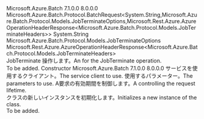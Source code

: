 <Type Name="JobTerminateBatchRequest" FullName="Microsoft.Azure.Batch.Protocol.BatchRequests.JobTerminateBatchRequest">
  <TypeSignature Language="C#" Value="public class JobTerminateBatchRequest : Microsoft.Azure.Batch.Protocol.BatchRequest&lt;string,Microsoft.Azure.Batch.Protocol.Models.JobTerminateOptions,Microsoft.Rest.Azure.AzureOperationHeaderResponse&lt;Microsoft.Azure.Batch.Protocol.Models.JobTerminateHeaders&gt;&gt;" />
  <TypeSignature Language="ILAsm" Value=".class public auto ansi beforefieldinit JobTerminateBatchRequest extends Microsoft.Azure.Batch.Protocol.BatchRequest`3&lt;string, class Microsoft.Azure.Batch.Protocol.Models.JobTerminateOptions, class Microsoft.Rest.Azure.AzureOperationHeaderResponse`1&lt;class Microsoft.Azure.Batch.Protocol.Models.JobTerminateHeaders&gt;&gt;" />
  <TypeSignature Language="DocId" Value="T:Microsoft.Azure.Batch.Protocol.BatchRequests.JobTerminateBatchRequest" />
  <TypeSignature Language="VB.NET" Value="Public Class JobTerminateBatchRequest&#xA;Inherits BatchRequest(Of String, JobTerminateOptions, AzureOperationHeaderResponse(Of JobTerminateHeaders))" />
  <TypeSignature Language="F#" Value="type JobTerminateBatchRequest = class&#xA;    inherit BatchRequest&lt;string, JobTerminateOptions, AzureOperationHeaderResponse&lt;JobTerminateHeaders&gt;&gt;" />
  <AssemblyInfo>
    <AssemblyName>Microsoft.Azure.Batch</AssemblyName>
    <AssemblyVersion>7.1.0.0</AssemblyVersion>
    <AssemblyVersion>8.0.0.0</AssemblyVersion>
  </AssemblyInfo>
  <Base>
    <BaseTypeName>Microsoft.Azure.Batch.Protocol.BatchRequest&lt;System.String,Microsoft.Azure.Batch.Protocol.Models.JobTerminateOptions,Microsoft.Rest.Azure.AzureOperationHeaderResponse&lt;Microsoft.Azure.Batch.Protocol.Models.JobTerminateHeaders&gt;&gt;</BaseTypeName>
    <BaseTypeArguments>
      <BaseTypeArgument TypeParamName="TBody">System.String</BaseTypeArgument>
      <BaseTypeArgument TypeParamName="TOptions">Microsoft.Azure.Batch.Protocol.Models.JobTerminateOptions</BaseTypeArgument>
      <BaseTypeArgument TypeParamName="TResponse">Microsoft.Rest.Azure.AzureOperationHeaderResponse&lt;Microsoft.Azure.Batch.Protocol.Models.JobTerminateHeaders&gt;</BaseTypeArgument>
    </BaseTypeArguments>
  </Base>
  <Interfaces />
  <Docs>
    <summary>
            <span data-ttu-id="00951-101"><see cref="T:Microsoft.Azure.Batch.Protocol.IBatchRequest" /> JobTerminate 操作します。</span><span class="sxs-lookup"><span data-stu-id="00951-101">An <see cref="T:Microsoft.Azure.Batch.Protocol.IBatchRequest" /> for the JobTerminate operation.</span></span>
            </summary>
    <remarks>To be added.</remarks>
  </Docs>
  <Members>
    <Member MemberName=".ctor">
      <MemberSignature Language="C#" Value="public JobTerminateBatchRequest (Microsoft.Azure.Batch.Protocol.BatchServiceClient serviceClient, string parameters, System.Threading.CancellationToken cancellationToken);" />
      <MemberSignature Language="ILAsm" Value=".method public hidebysig specialname rtspecialname instance void .ctor(class Microsoft.Azure.Batch.Protocol.BatchServiceClient serviceClient, string parameters, valuetype System.Threading.CancellationToken cancellationToken) cil managed" />
      <MemberSignature Language="DocId" Value="M:Microsoft.Azure.Batch.Protocol.BatchRequests.JobTerminateBatchRequest.#ctor(Microsoft.Azure.Batch.Protocol.BatchServiceClient,System.String,System.Threading.CancellationToken)" />
      <MemberSignature Language="F#" Value="new Microsoft.Azure.Batch.Protocol.BatchRequests.JobTerminateBatchRequest : Microsoft.Azure.Batch.Protocol.BatchServiceClient * string * System.Threading.CancellationToken -&gt; Microsoft.Azure.Batch.Protocol.BatchRequests.JobTerminateBatchRequest" Usage="new Microsoft.Azure.Batch.Protocol.BatchRequests.JobTerminateBatchRequest (serviceClient, parameters, cancellationToken)" />
      <MemberType>Constructor</MemberType>
      <AssemblyInfo>
        <AssemblyName>Microsoft.Azure.Batch</AssemblyName>
        <AssemblyVersion>7.1.0.0</AssemblyVersion>
        <AssemblyVersion>8.0.0.0</AssemblyVersion>
      </AssemblyInfo>
      <Parameters>
        <Parameter Name="serviceClient" Type="Microsoft.Azure.Batch.Protocol.BatchServiceClient" />
        <Parameter Name="parameters" Type="System.String" />
        <Parameter Name="cancellationToken" Type="System.Threading.CancellationToken" />
      </Parameters>
      <Docs>
        <param name="serviceClient"><span data-ttu-id="00951-102">サービスを使用するクライアント。</span><span class="sxs-lookup"><span data-stu-id="00951-102">The service client to use.</span></span></param>
        <param name="parameters"><span data-ttu-id="00951-103">使用するパラメーター。</span><span class="sxs-lookup"><span data-stu-id="00951-103">The parameters to use.</span></span></param>
        <param name="cancellationToken"><span data-ttu-id="00951-104">A<see cref="T:System.Threading.CancellationToken" />要求の有効期間を制御します。</span><span class="sxs-lookup"><span data-stu-id="00951-104">A <see cref="T:System.Threading.CancellationToken" /> controlling the request lifetime.</span></span></param>
        <summary>
            <span data-ttu-id="00951-105"><see cref="T:Microsoft.Azure.Batch.Protocol.BatchRequests.JobTerminateBatchRequest" /> クラスの新しいインスタンスを初期化します。</span><span class="sxs-lookup"><span data-stu-id="00951-105">Initializes a new instance of the <see cref="T:Microsoft.Azure.Batch.Protocol.BatchRequests.JobTerminateBatchRequest" /> class.</span></span>
            </summary>
        <remarks>To be added.</remarks>
      </Docs>
    </Member>
  </Members>
</Type>